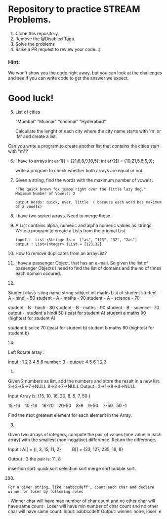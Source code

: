 #  Repository to practice STREAM Problems.  

1. Clone this repository.
2. Remove the @Disabled Tags.
3. Solve the problems
4. Raise a PR request to review your code. :)

### Hint: 

   We won't show you the code right away, but you can look at the challenges and see if you can write code to get the answer we expect.  

# Good luck!




5) List of cities

   "Mumbai"
   "Munnar"
   "chennai"
   "Hyderabad"

   Calcullate the lenght of each city where the city name starts with 'm' or 'M' and create a list.


Can you  write a program to create another list that contains the cities start with "m"?


6)  I have to arrays
    int arr1[] = {21,6,8,9,10,5};
    int arr2[] = {10,21,5,8,6,9};

    write a program to check whether both arrays are equal or not.

7)  Given a string, find the words with the maximum number of vowels.

    	"The quick brown fox jumps right over the little lazy dog."
    	Maximum Number of Vowels: 2

    	output Words: quick, over, little  ( because each word has maximum of 2 vowels)


9) I have two sorted arrays. Need to merge those.


10) A List<String> contains alpha, numeric and alpha numeric values as strings. Write a program to create a List<Integer>s from the original List.

    	input :  List <String> ls =  ["as", "123", "32", "2as"]
    	output : List<Integer> iList = [123,32]


11) How to remove duplicates from an arrayList?


12)	I have a passenger Object. that has an e-mail.  So given the list of passenger Objects
       I need to find the list of domains and the no of times each domain occured.



13)

Student class 
sting name
string subject
int marks
List of student
student - A - hindi - 50
student - A - maths - 90
student - A - science - 70

student - B - hindi - 80
student - B - maths - 90
student - B - science - 70
output - 
student a hindi 50 (least for student A)
student a maths 90 (hightest for student A)

student b scice 70 (least for student b)
student b maths 90 (hightest for student b)



14)

Left Rotate array :

input : 1 2 3 4 5 6
number: 3 -
output: 4 5 6 1 2 3




1)

Given 2 numbers as list, add the numbers and store the result in a new list.
2->3->5->7->NULL
8->2->7->NULL
Output : 3->1->8->4->NULL

   Input Array is: {15, 10, 16, 20, 8, 9, 7, 50 }

15 -16
   10 -16
   16-20
   20-50
   8-9
   9-50
   7-50
   50 -1

Find the next greatest element for each element in the Array.



3)


Given two arrays of integers, compute the pair of values (one value in each array) with the smallest (non-negative) difference. Return the difference.

Input : A[] = {l, 3, 15, 11, 2}
        B[] = {23, 127, 235, 19, 8}

Output : 3
the pair is: 11, 8








insertion sort.
quick sort
selection sort
merge sort
bubble sort.



100)
	For a given string, like "aabbccdeff", count each char and declare winner or loser by following rules
· Winner char will have max number of char count and no other char will have same count
· Loser will have min number of char count and no other char will have same count.
Input: aabbccdeff
Output: winner: none, loser: e
